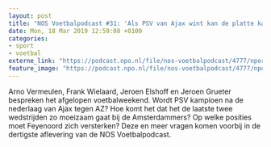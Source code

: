 ```yaml
---
layout: post
title: "NOS Voetbalpodcast #31: 'Als PSV van Ajax wint kan de platte kar alvast gepoetst worden'"
date: Mon, 18 Mar 2019 12:59:08 +0100
categories: 
- sport 
- voetbal 
externe_link: "https://podcast.npo.nl/file/nos-voetbalpodcast/4777/nporadio1_nos-voetbalpodcast_20190318_nos-voetbalpodcast-31-als-psv-van-ajax-wint-kan-de-platte-kar-alvast-gepoetst-worden_ED4C9Q.mp3"
feature_image: "https://podcast.npo.nl/file/nos-voetbalpodcast/4777/nporadio1_nos-voetbalpodcast_20190318_nos-voetbalpodcast-31-als-psv-van-ajax-wint-kan-de-platte-kar-alvast-gepoetst-worden_ED4C9Q.mp3"
---
```


Arno Vermeulen, Frank Wielaard, Jeroen Elshoff en Jeroen Grueter bespreken het afgelopen voetbalweekend. Wordt PSV kampioen na de nederlaag van Ajax tegen AZ? Hoe komt het dat het de laatste twee wedstrijden zo moeizaam gaat bij de Amsterdammers? Op welke posities moet Feyenoord zich versterken? Deze en meer vragen komen voorbij in de dertigste aflevering van de NOS Voetbalpodcast.
